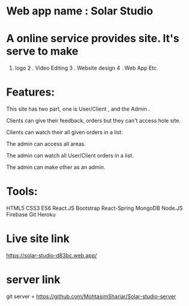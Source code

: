 

# Web app name : Solar Studio

# A online service provides site. It's serve to make 
1. logo
2 . Video Editing 
3 . Website design
4 . Web App Etc.
 
# Features:

This site has two part, one is  User/Client , and the Admin .

Clients can give their feedback, orders but they can't access hole site.

Clients can watch their all given orders in a list.

The admin can access all areas.

The admin can watch all User/Client orders in a list.

The admin can make other as an admin.

# Tools:
HTML5
CSS3
ES6
React.JS
Bootstrap
React-Spring
MongoDB
Node.JS
Firebase
Git
Heroku

# Live site link

https://solar-studio-d83bc.web.app/

# server link

git server = https://github.com/MohtasimShariar/Solar-studio-server
